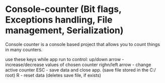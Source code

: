 # Console-counter (Bit flags, Exceptions handling, File management, Serialization)

Console counter is a console based project that allows you to count things in many counters.

use these keys while app run to control:
  up/down arrow - increase/decrease values of chosen counter
  righn/left arrow - change active counter
  ESC - save data and close app. (save file stored in the C:/ root)
  R - reset data (deletes save file, if exists)
